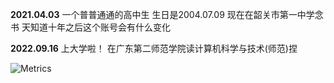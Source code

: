   **2021.04.03**  一个普普通通的高中生 生日是2004.07.09  现在在韶关市第一中学念书  天知道十年之后这个账号会有什么变化

  **2022.09.16**  上大学啦！ 在广东第二师范学院读计算机科学与技术(师范)捏

![Metrics](https://metrics.lecoq.io/liyang8246?template=classic&isocalendar=1&lines=1&introduction=1&support=1&base=header%2C%20activity%2C%20community%2C%20repositories%2C%20metadata&base.indepth=false&base.hireable=false&base.skip=false&isocalendar=false&isocalendar.duration=half-year&lines=false&lines.sections=base&lines.repositories.limit=4&lines.history.limit=1&introduction=false&introduction.title=true&support=false&config.timezone=Asia%2FShanghai)
